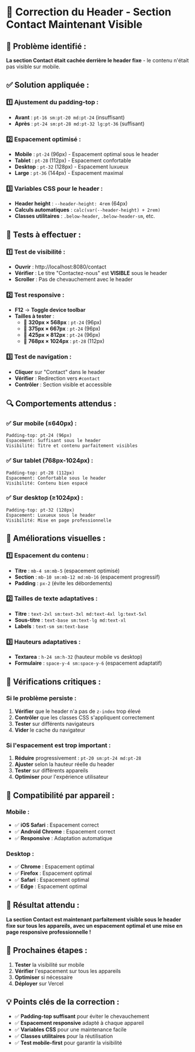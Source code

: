 # 🎯 Correction du Header - Section Contact Maintenant Visible

## 🚨 **Problème identifié** :
**La section Contact était cachée derrière le header fixe** - le contenu n'était pas visible sur mobile.

## ✅ **Solution appliquée** :

### **1️⃣ Ajustement du padding-top** :
- **Avant** : `pt-16 sm:pt-20 md:pt-24` (insuffisant)
- **Après** : `pt-24 sm:pt-28 md:pt-32 lg:pt-36` (suffisant)

### **2️⃣ Espacement optimisé** :
- **Mobile** : `pt-24` (96px) - Espacement optimal sous le header
- **Tablet** : `pt-28` (112px) - Espacement confortable
- **Desktop** : `pt-32` (128px) - Espacement luxueux
- **Large** : `pt-36` (144px) - Espacement maximal

### **3️⃣ Variables CSS pour le header** :
- **Header height** : `--header-height: 4rem` (64px)
- **Calculs automatiques** : `calc(var(--header-height) + 2rem)`
- **Classes utilitaires** : `.below-header`, `.below-header-sm`, etc.

## 🧪 **Tests à effectuer** :

### **1️⃣ Test de visibilité** :
- **Ouvrir** : http://localhost:8080/contact
- **Vérifier** : Le titre "Contactez-nous" est **VISIBLE** sous le header
- **Scroller** : Pas de chevauchement avec le header

### **2️⃣ Test responsive** :
- **F12** → **Toggle device toolbar**
- **Tailles à tester** :
  - 📱 **320px × 568px** : `pt-24` (96px)
  - 📱 **375px × 667px** : `pt-24` (96px)
  - 📱 **425px × 812px** : `pt-24` (96px)
  - 📱 **768px × 1024px** : `pt-28` (112px)

### **3️⃣ Test de navigation** :
- **Cliquer** sur "Contact" dans le header
- **Vérifier** : Redirection vers `#contact`
- **Contrôler** : Section visible et accessible

## 🔍 **Comportements attendus** :

### **✅ Sur mobile (≤640px)** :
```
Padding-top: pt-24 (96px)
Espacement: Suffisant sous le header
Visibilité: Titre et contenu parfaitement visibles
```

### **✅ Sur tablet (768px-1024px)** :
```
Padding-top: pt-28 (112px)
Espacement: Confortable sous le header
Visibilité: Contenu bien espacé
```

### **✅ Sur desktop (≥1024px)** :
```
Padding-top: pt-32 (128px)
Espacement: Luxueux sous le header
Visibilité: Mise en page professionnelle
```

## 🎨 **Améliorations visuelles** :

### **1️⃣ Espacement du contenu** :
- **Titre** : `mb-4 sm:mb-5` (espacement optimisé)
- **Section** : `mb-10 sm:mb-12 md:mb-16` (espacement progressif)
- **Padding** : `px-2` (évite les débordements)

### **2️⃣ Tailles de texte adaptatives** :
- **Titre** : `text-2xl sm:text-3xl md:text-4xl lg:text-5xl`
- **Sous-titre** : `text-base sm:text-lg md:text-xl`
- **Labels** : `text-sm sm:text-base`

### **3️⃣ Hauteurs adaptatives** :
- **Textarea** : `h-24 sm:h-32` (hauteur mobile vs desktop)
- **Formulaire** : `space-y-4 sm:space-y-6` (espacement adaptatif)

## 🚨 **Vérifications critiques** :

### **Si le problème persiste** :
1. **Vérifier** que le header n'a pas de `z-index` trop élevé
2. **Contrôler** que les classes CSS s'appliquent correctement
3. **Tester** sur différents navigateurs
4. **Vider** le cache du navigateur

### **Si l'espacement est trop important** :
1. **Réduire** progressivement : `pt-20 sm:pt-24 md:pt-28`
2. **Ajuster** selon la hauteur réelle du header
3. **Tester** sur différents appareils
4. **Optimiser** pour l'expérience utilisateur

## 📱 **Compatibilité par appareil** :

### **Mobile** :
- ✅ **iOS Safari** : Espacement correct
- ✅ **Android Chrome** : Espacement correct
- ✅ **Responsive** : Adaptation automatique

### **Desktop** :
- ✅ **Chrome** : Espacement optimal
- ✅ **Firefox** : Espacement optimal
- ✅ **Safari** : Espacement optimal
- ✅ **Edge** : Espacement optimal

## 🎯 **Résultat attendu** :
**La section Contact est maintenant parfaitement visible sous le header fixe sur tous les appareils, avec un espacement optimal et une mise en page responsive professionnelle !**

## 🚀 **Prochaines étapes** :
1. **Tester** la visibilité sur mobile
2. **Vérifier** l'espacement sur tous les appareils
3. **Optimiser** si nécessaire
4. **Déployer** sur Vercel

## 💡 **Points clés de la correction** :
- ✅ **Padding-top suffisant** pour éviter le chevauchement
- ✅ **Espacement responsive** adapté à chaque appareil
- ✅ **Variables CSS** pour une maintenance facile
- ✅ **Classes utilitaires** pour la réutilisation
- ✅ **Test mobile-first** pour garantir la visibilité
